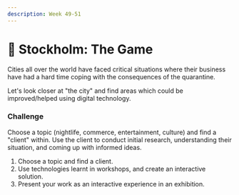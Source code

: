 ```yaml
---
description: Week 49-51
---
```


# 🥇 Stockholm: The Game

Cities all over the world have faced critical situations where their business have had a hard time coping with the consequences of the quarantine.

Let's look closer at "the city" and find areas which could be improved/helped using digital technology.

### Challenge

Choose a topic \(nightlife, commerce, entertainment, culture\) and find a "client" within. Use the client to conduct initial research, understanding their situation, and coming up with informed ideas.

1. Choose a topic and find a client.
2. Use technologies learnt in workshops, and create an interactive solution.
3. Present your work as an interactive experience in an exhibition.

